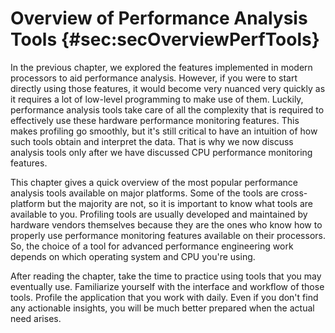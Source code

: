 # Overview of Performance Analysis Tools {#sec:secOverviewPerfTools}

In the previous chapter, we explored the features implemented in modern processors to aid performance analysis. However, if you were to start directly using those features, it would become very nuanced very quickly as it requires a lot of low-level programming to make use of them. Luckily, performance analysis tools take care of all the complexity that is required to effectively use these hardware performance monitoring features. This makes profiling go smoothly, but it's still critical to have an intuition of how such tools obtain and interpret the data. That is why we now discuss analysis tools only after we have discussed CPU performance monitoring features.

This chapter gives a quick overview of the most popular performance analysis tools available on major platforms. Some of the tools are cross-platform but the majority are not, so it is important to know what tools are available to you. Profiling tools are usually developed and maintained by hardware vendors themselves because they are the ones who know how to properly use performance monitoring features available on their processors. So, the choice of a tool for advanced performance engineering work depends on which operating system and CPU you're using.

After reading the chapter, take the time to practice using tools that you may eventually use. Familiarize yourself with the interface and workflow of those tools. Profile the application that you work with daily. Even if you don't find any actionable insights, you will be much better prepared when the actual need arises.
